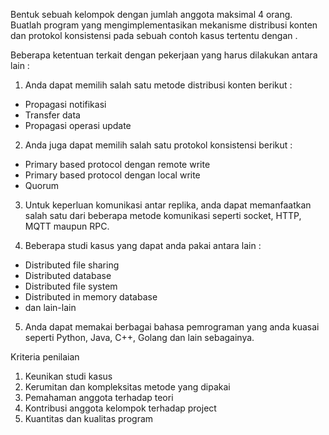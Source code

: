 Bentuk sebuah kelompok dengan jumlah anggota maksimal 4 orang. Buatlah program yang mengimplementasikan mekanisme distribusi konten dan protokol konsistensi pada sebuah contoh kasus tertentu dengan .

Beberapa ketentuan terkait dengan pekerjaan yang harus dilakukan antara lain :
1. Anda dapat memilih salah satu metode distribusi konten berikut :
- Propagasi notifikasi
- Transfer data
- Propagasi operasi update

2. Anda juga dapat memilih salah satu protokol konsistensi berikut :
- Primary based protocol dengan remote write
- Primary based protocol dengan local write
- Quorum

3. Untuk keperluan komunikasi antar replika, anda dapat memanfaatkan salah satu dari beberapa metode komunikasi seperti socket, HTTP, MQTT maupun RPC.

4. Beberapa studi kasus yang dapat anda pakai antara lain :
- Distributed file sharing
- Distributed database
- Distributed file system
- Distributed in memory database
- dan lain-lain

5. Anda dapat memakai berbagai bahasa pemrograman yang anda kuasai seperti Python, Java, C++, Golang dan lain sebagainya.

Kriteria penilaian
1. Keunikan studi kasus
2. Kerumitan dan kompleksitas metode yang dipakai
3. Pemahaman anggota terhadap teori
4. Kontribusi anggota kelompok terhadap project
5. Kuantitas dan kualitas program